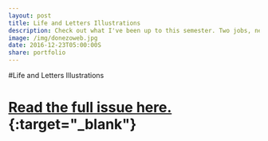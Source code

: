 ```yaml
---
layout: post
title: Life and Letters Illustrations
description: Check out what I've been up to this semester. Two jobs, new projects, and somehow straight A's.
image: /img/donezoweb.jpg
date: 2016-12-23T05:00:00S
share: portfolio 
---
```


#Life and Letters Illustrations

# [Read the full issue here.](https://issuu.com/lifeandletters/docs/ll_fall2016_issu){:target="_blank"} 
